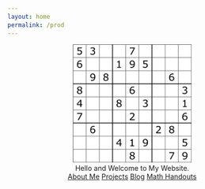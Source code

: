 ```yaml
---
layout: home
permalink: /prod
---
```

<link rel="stylesheet" href="styles.css"/>

<div style="text-align:center"><img style="height:240px;margin-left:5px; margin-right:5px;" alt="Sudoku Image" src="/images/sudokuboard1.png"/>
<div class="welcome-text"> Hello and Welcome to My Website.</div>

<div style="text-align: center"><a href="/about" class="button-dark">About Me</a>
<a href="/projects" class="button-dark">Projects</a>
<a href="/my-blog" class="button-dark">Blog</a>
<a href="https://github.com/itangdav/my-blog/tree/master/assets" class="button-dark">Math Handouts</a></div>
